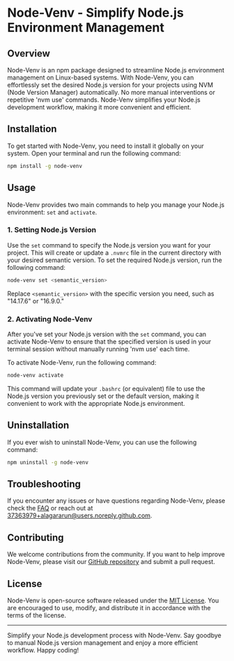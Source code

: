 # Node-Venv - Simplify Node.js Environment Management

## Overview

Node-Venv is an npm package designed to streamline Node.js environment management on Linux-based systems. With Node-Venv, you can effortlessly set the desired Node.js version for your projects using NVM (Node Version Manager) automatically. No more manual interventions or repetitive 'nvm use' commands. Node-Venv simplifies your Node.js development workflow, making it more convenient and efficient.

## Installation

To get started with Node-Venv, you need to install it globally on your system. Open your terminal and run the following command:

```bash
npm install -g node-venv
```

## Usage

Node-Venv provides two main commands to help you manage your Node.js environment: `set` and `activate`.

### 1. Setting Node.js Version

Use the `set` command to specify the Node.js version you want for your project. This will create or update a `.nvmrc` file in the current directory with your desired semantic version. To set the required Node.js version, run the following command:

```bash
node-venv set <semantic_version>
```

Replace `<semantic_version>` with the specific version you need, such as "14.17.6" or "16.9.0."

### 2. Activating Node-Venv

After you've set your Node.js version with the `set` command, you can activate Node-Venv to ensure that the specified version is used in your terminal session without manually running 'nvm use' each time.

To activate Node-Venv, run the following command:

```bash
node-venv activate
```

This command will update your `.bashrc` (or equivalent) file to use the Node.js version you previously set or the default version, making it convenient to work with the appropriate Node.js environment.

## Uninstallation

If you ever wish to uninstall Node-Venv, you can use the following command:

```bash
npm uninstall -g node-venv
```

## Troubleshooting

If you encounter any issues or have questions regarding Node-Venv, please check the [FAQ](https://github.com/alagararun/node-venv) or reach out at 37363979+alagararun@users.noreply.github.com.

## Contributing

We welcome contributions from the community. If you want to help improve Node-Venv, please visit our [GitHub repository](https://github.com/alagararun/node-venv) and submit a pull request.

## License

Node-Venv is open-source software released under the [MIT License](https://github.com/alagararun/node-venv-license). You are encouraged to use, modify, and distribute it in accordance with the terms of the license.

---

Simplify your Node.js development process with Node-Venv. Say goodbye to manual Node.js version management and enjoy a more efficient workflow. Happy coding!
